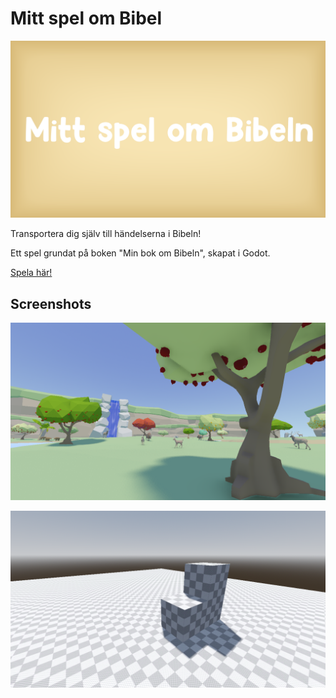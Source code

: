 # Mitt spel om Bibel

![mitt-spel-om-bibeln](assets/icons/mitt-spel-om-bibeln-3.png)

Transportera dig själv till händelserna i Bibeln!

Ett spel grundat på boken "Min bok om Bibeln", skapat i Godot.

[Spela här!](https://brallex.itch.io/mitt-spel-om-bibeln)

## Screenshots

![level_1](assets/images/level_1.png)

![test_level](assets/images/test_level.png)
